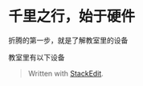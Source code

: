 # 千里之行，始于硬件
折腾的第一步，就是了解教室里的设备

教室里有以下设备

> Written with [StackEdit](https://stackedit.cn/).
<!--stackedit_data:
eyJoaXN0b3J5IjpbMTU1ODIzNTEwOCwxNTI4MTU5MDA3LC0xNj
cyODc4Njc5XX0=
-->